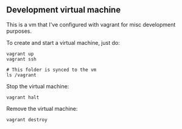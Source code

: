 Development virtual machine
---------------------------

This is a vm that I've configured with vagrant for misc development purposes.

To create and start a virtual machine, just do:

```
vagrant up
vagrant ssh

# This folder is synced to the vm
ls /vagrant
```

Stop the virtual machine:

```
vagrant halt
```

Remove the virtual machine:

```
vagrant destroy
```

